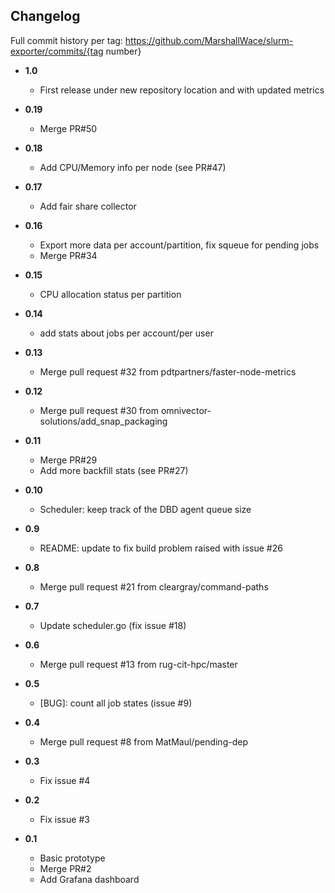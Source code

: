 ## Changelog

Full commit history per tag: https://github.com/MarshallWace/slurm-exporter/commits/{tag number}


* **1.0**
  - First release under new repository location and with updated metrics

* **0.19**
  - Merge PR#50

* **0.18**
  - Add CPU/Memory info per node (see PR#47)

* **0.17**
  - Add fair share collector

* **0.16**
  - Export more data per account/partition, fix squeue for pending jobs
  - Merge PR#34

* **0.15**
  - CPU allocation status per partition

* **0.14**
  - add stats about jobs per account/per user

* **0.13**
  - Merge pull request #32 from pdtpartners/faster-node-metrics

* **0.12**
  - Merge pull request #30 from omnivector-solutions/add_snap_packaging

* **0.11**
  - Merge PR#29
  - Add more backfill stats (see PR#27)

* **0.10**
  - Scheduler: keep track of the DBD agent queue size

* **0.9**
  - README: update to fix build problem raised with issue #26

* **0.8**
  - Merge pull request #21 from cleargray/command-paths

* **0.7**
  - Update scheduler.go (fix issue #18)

* **0.6**
  - Merge pull request #13 from rug-cit-hpc/master

* **0.5**
  - [BUG]: count all job states (issue #9)

* **0.4**
  - Merge pull request #8 from MatMaul/pending-dep

* **0.3**
  - Fix issue #4

* **0.2**
  - Fix issue #3

* **0.1** 
  - Basic prototype
  - Merge PR#2
  - Add Grafana dashboard

